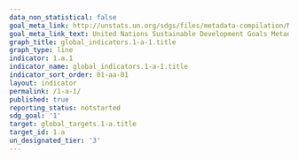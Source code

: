 ```yaml
---
data_non_statistical: false
goal_meta_link: http://unstats.un.org/sdgs/files/metadata-compilation/Metadata-Goal-1.pdf
goal_meta_link_text: United Nations Sustainable Development Goals Metadata (pdf 894kB)
graph_title: global_indicators.1-a-1.title
graph_type: line
indicator: 1.a.1
indicator_name: global_indicators.1-a-1.title
indicator_sort_order: 01-aa-01
layout: indicator
permalink: /1-a-1/
published: true
reporting_status: notstarted
sdg_goal: '1'
target: global_targets.1-a.title
target_id: 1.a
un_designated_tier: '3'
---
```

